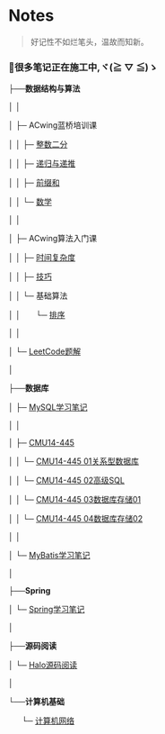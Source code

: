 # Notes

>  好记性不如烂笔头，温故而知新。

### **👷很多笔记正在施工中,ヾ(≧ ▽ ≦)ゝ**

├──**数据结构与算法**

│ │

│ ├─ ACwing蓝桥培训课

│ │ ├─ [整数二分](algorithm/lanqiao/01.md)

│ │ ├─ [递归与递推](algorithm/lanqiao/02.md)

│ │ ├─ [前缀和](algorithm/lanqiao/03.md)

│ │ └─ [数学](algorithm/lanqiao/04.md)

│ │

│ ├─ ACwing算法入门课

│ │ ├─ [时间复杂度](algorithm/base/01.md)

│ │ ├─ [技巧](algorithm/base/02.md)

│ │ └─ 基础算法

│ │  &#160; &#160; &#160;&#160;└─ [排序](algorithm/base/03.md)

│ │

│ └─ [LeetCode题解](algorithm/leetcode.md)

│

├──**数据库**

│ ├─ [MySQL学习笔记](sql/mysql01.md)

│ │

│ ├─ [CMU14-445](sql/15445.md)

│ │ └─ [CMU14-445 01关系型数据库](sql/15445/01.md)

│ │ └─ [CMU14-445 02高级SQL](sql/15445/02.md)

│ │ └─ [CMU14-445 03数据库存储01](sql/15445/03.md)

│ │ └─ [CMU14-445 04数据库存储02](sql/15445/04.md)

│ │

│ └─ [MyBatis学习笔记](sql/mybatis01)

│

├──**Spring**

│ └─ [Spring学习笔记](spring/spring01)

│

├──**源码阅读**

│ └─ [Halo源码阅读](code/halo01)

│

└──**计算机基础**

 &#160; &#160; &#160;&#160;└─ [计算机网络](base/net01)


